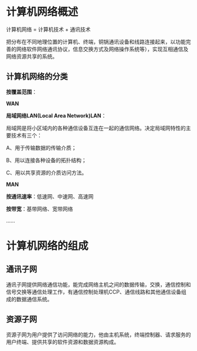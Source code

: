 # 计算机网络概述

计算机网络 = 计算机技术 + 通讯技术

把分布在不同地理位置的计算机、终端，铜锅通讯设备和线路连接起来，以功能完善的网络软件网络通讯协议，信息交换方式及网络操作系统等），实现互相通信及网络资源共享的系统。

## 计算机网络的分类

**按覆盖范围**：

**WAN** 

**局域网络LAN\(Local Area Network\)LAN**：

局域网是将小区域内的各种通信设备互连在一起的通信网络。决定局域网特性的主要技术有三个：

A、用于传输数据的传输介质；

B、用以连接各种设备的拓扑结构；

C、用以共享资源的介质访问方法。

**MAN**

**按通讯速率**：低速网、中速网、高速网

**按带宽**：基带网络、宽带网络

......

# 计算机网络的组成

## 通讯子网

通讯子网提供网络通信功能，能完成网络主机之间的数据传输，交换，通信控制和信号交换等通信处理工作，有通信控制处理机CCP、通信线路和其他通信设备组成的数据通信系统。

## 资源子网

资源子网为用户提供了访问网络的能力，他由主机系统，终端控制器、请求服务的用户终端、提供共享的软件资源和数据资源构成。



